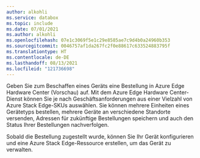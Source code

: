 ```yaml
---
author: alkohli
ms.service: databox
ms.topic: include
ms.date: 07/01/2021
ms.author: alkohli
ms.openlocfilehash: 07e1c3069f5e1c29e8585ae7c9d4b0a24960b353
ms.sourcegitcommit: 0046757af1da267fc2f0e88617c633524883795f
ms.translationtype: HT
ms.contentlocale: de-DE
ms.lasthandoff: 08/13/2021
ms.locfileid: "121736698"
---
```

Geben Sie zum Beschaffen eines Geräts eine Bestellung in Azure Edge Hardware Center (Vorschau) auf. Mit dem Azure Edge Hardware Center-Dienst können Sie je nach Geschäftsanforderungen aus einer Vielzahl von Azure Stack Edge-SKUs auswählen. Sie können mehrere Einheiten eines Gerätetyps bestellen, mehrere Geräte an verschiedene Standorte versenden, Adressen für zukünftige Bestellungen speichern und auch den Status Ihrer Bestellungen nachverfolgen. 

Sobald die Bestellung zugestellt wurde, können Sie Ihr Gerät konfigurieren und eine Azure Stack Edge-Ressource erstellen, um das Gerät zu verwalten.